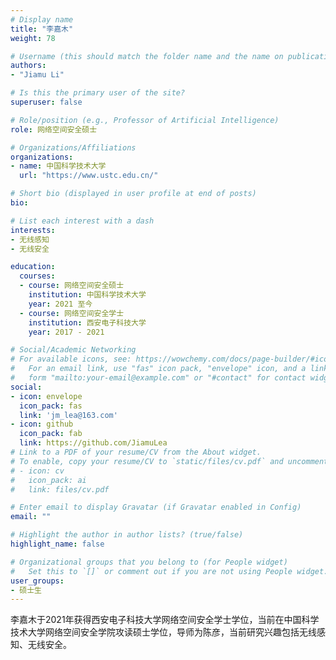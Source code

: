 ```yaml
---
# Display name
title: "李嘉木"
weight: 78

# Username (this should match the folder name and the name on publications)
authors:
- "Jiamu Li"

# Is this the primary user of the site?
superuser: false

# Role/position (e.g., Professor of Artificial Intelligence)
role: 网络空间安全硕士

# Organizations/Affiliations
organizations:
- name: 中国科学技术大学
  url: "https://www.ustc.edu.cn/"

# Short bio (displayed in user profile at end of posts)
bio: 

# List each interest with a dash
interests:
- 无线感知
- 无线安全

education:
  courses:
  - course: 网络空间安全硕士
    institution: 中国科学技术大学
    year: 2021 至今
  - course: 网络空间安全学士
    institution: 西安电子科技大学
    year: 2017 - 2021

# Social/Academic Networking
# For available icons, see: https://wowchemy.com/docs/page-builder/#icons
#   For an email link, use "fas" icon pack, "envelope" icon, and a link in the
#   form "mailto:your-email@example.com" or "#contact" for contact widget.
social:
- icon: envelope
  icon_pack: fas
  link: 'jm_lea@163.com' 
- icon: github
  icon_pack: fab
  link: https://github.com/JiamuLea
# Link to a PDF of your resume/CV from the About widget.
# To enable, copy your resume/CV to `static/files/cv.pdf` and uncomment the lines below.
# - icon: cv
#   icon_pack: ai
#   link: files/cv.pdf

# Enter email to display Gravatar (if Gravatar enabled in Config)
email: ""

# Highlight the author in author lists? (true/false)
highlight_name: false

# Organizational groups that you belong to (for People widget)
#   Set this to `[]` or comment out if you are not using People widget.
user_groups:
- 硕士生
---
```


李嘉木于2021年获得西安电子科技大学网络空间安全学士学位，当前在中国科学技术大学网络空间安全学院攻读硕士学位，导师为陈彦，当前研究兴趣包括无线感知、无线安全。

